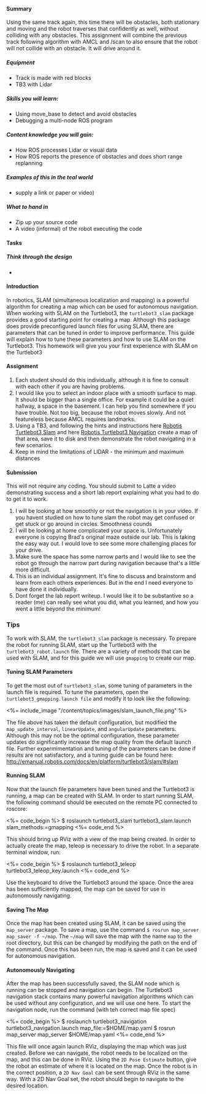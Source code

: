 #### Summary

Using the same track again, this time there will be obstacles, both stationary and moving and the robot traverses that confidently as well, without colliding with any obstacles. This assignment will combine the previous track following algorithm with AMCL and /scan to also ensure that the robot will not collide with an obstacle. It will drive around it.

##### Equipment

* Track is made with red blocks
* TB3 with Lidar

##### Skills you will learn:

* Using move_base to detect and avoid obstacles
* Debugging a multi-node ROS program

##### Content knowledge you will gain:

* How ROS processes Lidar or visual data
* How ROS reports the presence of obstacles and does short range replanning

##### Examples of this in the teal world
* supply a link or paper or video)

##### What to hand in
* Zip up your source code
* A video (informal) of the robot executing the code

#### Tasks

##### Think through the design
* 



#### Introduction

In robotics, SLAM (simultaneous localization and mapping) is a powerful algorithm for creating a map which can be used for autonomous navigation. When working with SLAM on the Turtlebot3, the `turtlebot3_slam` package provides a good starting point for creating a map. Although this package does provide preconfigured launch files for using SLAM, there are parameters that can be tuned in order to improve performance. This guide will explain how to tune these parameters and how to use SLAM on the Turtlebot3. This homework will give you your first experience with SLAM on the Turtlebot3

#### Assignment

1. Each student should do this individually, although it is fine to consult with each other if you are having problems.
2. I would like you to select an indoor place with a smooth surface to map. It should be bigger than a single office. For example it could be a quiet hallway, a space in the basement. I can help you find somewhere if you have trouble. Not too big, because the robot moves slowly. And not featureless because AMCL requires landmarks.
3. Using a TB3, and following the hints and instructions here [Robotis Turtlebot3 Slam](http://emanual.robotis.com/docs/en/platform/turtlebot3/slam/#slam) and here [Robotis Turtlebot3 Navigation](http://emanual.robotis.com/docs/en/platform/turtlebot3/navigation/#navigation) create a map of that area, save it to disk and then demonstrate the robot navigating in a few scenarios.
4. Keep in mind the limitations of LIDAR - the minimum and maximum distances

#### Submission

This will not require any coding. You should submit to Latte a video demonstrating success and a short lab report explaining what you had to do to get it to work.

1. I will be looking at how smoothly or not the navigation is in your video. If you havent studied on how to tune slam the robot may get confused or get stuck or go around in circles. Smoothness counds
1. I will be looking at home complicated your space is. Unfortunately everyone is copying Brad's original maze outside our lab. This is taking the easy way out. I would love to see some more challenging places for your drive.
1. Make sure the space has some narrow parts and I would like to see the robot go through the narrow part during navigation because that's a little more difficult.
1. This is an individual assignment. It's fine to discuss and brainstorm and learn from each others experiences. But in the end I need everyone to have done it individually.
1. Dont forget the lab report writeup. I would like it to be substantive so a reader (me) can really see what you did, what you learned, and how you went a little beyond the minimum!

### Tips

To work with SLAM, the `turtlebot3_slam` package is necessary. To prepare the robot for running SLAM, start up the Turtlebot3 with the `turtlebot3_robot.launch` file. There are a variety of methods that can be used with SLAM, and for this guide we will use `gmapping` to create our map.

#### Tuning SLAM Parameters

To get the most out of `turtlebot3_slam`, some tuning of parameters in the launch file is required. To tune the parameters, open the `turtlebot3_gmapping.launch file` and modify it to look like the following:

<%= include_image "/content/topics/images/slam_launch_file.png" %>

The file above has taken the default configuration, but modified the `map_update_interval`, `linearUpdate`, and `angularUpdate` parameters. Although this may not be the optimal configuration, these parameter updates do significantly increase the map quality from the default launch file. Further expermimentation and tuning of the parameters can be done if results are not satisfactory, and a tuning guide can be found here: http://emanual.robotis.com/docs/en/platform/turtlebot3/slam/#slam

#### Running SLAM

Now that the launch file parameters have been tuned and the Turtlebot3 is running, a map can be created with SLAM. In order to start running SLAM, the following command should be executed on the remote PC connected to roscore:

<%= code_begin %>
$ roslaunch turtlebot3_slam turtlebot3_slam.launch slam_methods:=gmapping
<%= code_end %>

This should bring up RViz with a view of the map being created. In order to actually create the map, teleop is necessary to drive the robot. In a separate terminal window, run:

<%= code_begin %>
$ roslaunch turtlebot3_teleop turtlebot3_teleop_key.launch
<%= code_end %>

Use the keyboard to drive the Turtlebot3 around the space. Once the area has been sufficiently mapped, the map can be saved for use in autonomously navigating.

#### Saving The Map

Once the map has been created using SLAM, it can be saved using the `map_server` package. To save a map, use the command `$ rosrun map_server map_saver -f ~/map`. The `~/map` will save the map with the name `map` to the root directory, but this can be changed by modifying the path on the end of the command. Once this has been run, the map is saved and it can be used for autonomous navigation.

#### Autonomously Navigating

After the map has been successfully saved, the SLAM node which is running can be stopped and navigation can begin. The Turtlebot3 navigation stack contains many powerful navigation algorithms which can be used without any configuration, and we will use one here. To start the navigation node, run the command (with teh correct map file spec)

<%= code_begin %>
$ roslaunch turtlebot3_navigation turtlebot3_navigation.launch map_file:=$HOME/map.yaml
$ rosrun map_server map_server $HOME/map.yaml
<%= code_end %> 

This file will once again launch RViz, displaying the map which was just created. Before we can navigate, the robot needs to be localized on the map, and this can be done in RViz. Using the `2D Pose Estimate` button, give the robot an estimate of where it is located on the map. Once the robot is in the correct position, a `2D Nav Goal` can be sent through RViz in the same way. With a 2D Nav Goal set, the robot should begin to navigate to the desired location.
